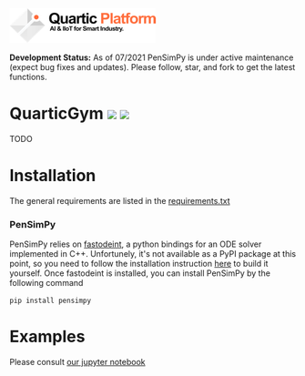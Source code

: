 ![alt text](figures/logo_light.png "Logo Title Text 1")

**Development Status:** As of 07/2021 PenSimPy is under active maintenance (expect bug fixes and updates). 
Please follow, star, and fork to get the latest functions.
# QuarticGym ![](https://img.shields.io/badge/python-3.8.0-orange) ![](https://img.shields.io/badge/c%2B%2B-11-blue)

TODO

Installation
============
The general requirements are listed in the [requirements.txt](requirements.txt)

### PenSimPy
PenSimPy relies on [fastodeint](https://github.com/Quarticai/fastodeint), a python bindings for an ODE solver implemented in C++. Unfortunely, it's not available as a PyPI package at this point, so you need to follow the installation instruction [here](https://github.com/Quarticai/fastodeint/blob/master/README.md) to build it yourself.
Once fastodeint is installed, you can install PenSimPy by the following command
```
pip install pensimpy
```
Examples
============
Please consult [our jupyter notebook](examples.ipynb)

